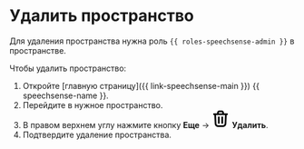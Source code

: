 # Удалить пространство

Для удаления пространства нужна роль `{{ roles-speechsense-admin }}` в пространстве.

Чтобы удалить пространство:

1. Откройте [главную страницу]({{ link-speechsense-main }}) {{ speechsense-name }}.
1. Перейдите в нужное пространство.
1. В правом верхнем углу нажмите кнопку **Еще** → ![delete](../../../_assets/console-icons/trash-bin.svg) **Удалить**.
1. Подтвердите удаление пространства.
